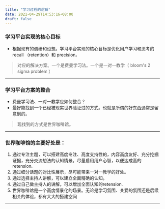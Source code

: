```yaml
---
title: "学习过程的逻辑"
date: 2021-04-29T14:53:16+08:00
draft: false
---
```


### 学习平台实现的核心目标
* 根据现有的调研和设想。学习平台实现的核心目标是优化用户学习和思考的recall （retention）和 precision。
> 对应的解决方案。一个是费曼学习法。一个是一对一教学（ bloom's 2 sigma problem ）

****
### 学习平台方案的整合
* 费曼学习法、一对一教学应如何整合？
* 最好能找到一个已经被现实世界验证过的方式。也就是所谓的好东西通常是留意到的。
> 现找到的方式是世界咖啡馆。

***

### 世界咖啡馆的主要好处是：
1. 通过专注主题，可以搭建高度专注、高度支持性的，内容高度友好、充分挖掘证据，充分交流想法的认知情景。尽量启用用户心智，以便达成高的retension.
2. 通过细分话题的对比性展示，尽可能带来一对一教学的好处。
3. 通过选择主持人讲解，可以建立全面精确的认知。
4. 通过自己做主持人的讲解，可以增加全面认知的retension.
5. 世界咖啡馆是一个高度情景化的场景。无论是学习氛围、关爱的氛围还是后续相关的体验，都有大大的搭建空间

------------
